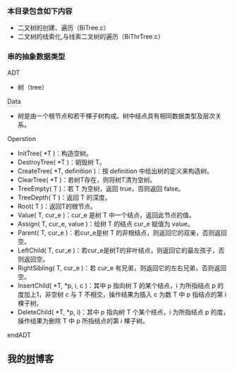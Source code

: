 
### 本目录包含如下内容  

- 二叉树的创建、遍历（BiTree.c）
- 二叉树的线索化,与线索二叉树的遍历（BiThrTree.c）

### 串的抽象数据类型  

ADT	

- 树（tree）

Data

- 树是由一个根节点和若干棵子树构成。树中结点具有相同数据类型及层次关系。

Operstion

- InitTree( *T )：构造空树。
- DestroyTree( *T )：销毁树 T。
- CreateTree( *T,  definition )：按 definition 中给出树的定义来构造树。
- ClearTree( *T )：若树T存在，则将树T清为空树。
- TreeEmpty( T )：若 T 为空树，返回 true，否则返回 false。
- TreeDepth( T )：返回 T 的深度。
- Root( T )：返回T的根节点。
- Value( T, cur_e )：cur_e 是树 T 中一个结点，返回此节点的值。
- Assign( T, cur_e, value )：给树 T 的结点 cur_e 赋值为 value。
- Parent( T, cur_e )：若cur_e是树 T 的非根结点，则返回它的双亲，否则返回空。
- LeftChild( T, cur_e )：若cur_e是树T的非叶结点，则返回它的最左孩子，否则返回空。
- RightSibling( T, cur_e )：若 cur_e 有兄弟，则返回它的左右兄弟，否则返回空。
- InsertChild( *T, *p, i, c )：其中 p 指向树 T 的某个结点，i 为所指结点 p 的度加上1，非空树 c 与 T  不相交，操作结果为插入 c 为数 T 中 p 指结点的第 i 棵子树。
- DeleteChild( *T, *p, i)：其中 p 指向树 T 个某个结点，i 为所指结点 p 的度， 操作结果为删除 T 中 p 所指结点的第 i 棵子树。

endADT

## 我的[树](https://sxhpai.github.io/2022/03/26/DS/DS1/)博客
